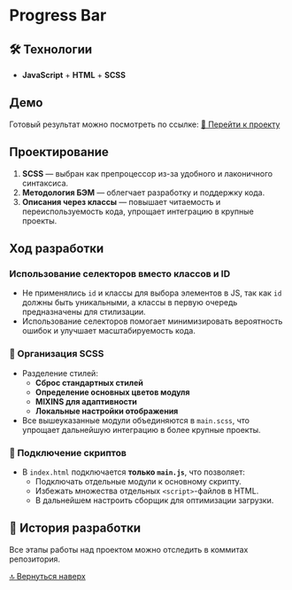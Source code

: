 <a id="top"></a>

# Progress Bar

## 🛠 Технологии

- **JavaScript** + **HTML** + **SCSS**

##  Демо

Готовый результат можно посмотреть по ссылке:
[🔗 Перейти к проекту](https://goijil.github.io/progress-block/)

##  Проектирование

1. **SCSS** — выбран как препроцессор из-за удобного и лаконичного синтаксиса.
2. **Методология БЭМ** — облегчает разработку и поддержку кода.
3. **Описания через классы** — повышает читаемость и переиспользуемость кода, упрощает интеграцию в крупные проекты.

##  Ход разработки

###  Использование селекторов вместо классов и ID
- Не применялись `id` и классы для выбора элементов в JS, так как `id` должны быть уникальными, а классы в первую очередь предназначены для стилизации.
- Использование селекторов помогает минимизировать вероятность ошибок и улучшает масштабируемость кода.

### 🎨 Организация SCSS
- Разделение стилей:
  - **Сброс стандартных стилей**
  - **Определение основных цветов модуля**
  - **MIXINS для адаптивности**
  - **Локальные настройки отображения**
- Все вышеуказанные модули объединяются в `main.scss`, что упрощает дальнейшую интеграцию в более крупные проекты.

### 📄 Подключение скриптов
- В `index.html` подключается **только `main.js`**, что позволяет:
  - Подключать отдельные модули к основному скрипту.
  - Избежать множества отдельных `<script>`-файлов в HTML.
  - В дальнейшем настроить сборщик для оптимизации загрузки.

## 📜 История разработки

Все этапы работы над проектом можно отследить в коммитах репозитория.

[🔝 Вернуться наверх](#top)
